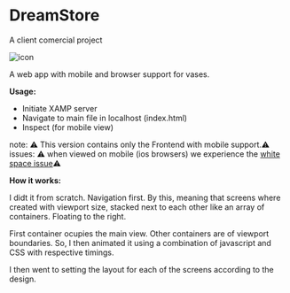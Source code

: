 # DreamStore
A client comercial project

![icon](./assets/artvasosPoster.png)


A web app with mobile and browser support for vases.

<b>Usage:</b>

- Initiate XAMP server
- Navigate to main file in localhost (index.html)
- Inspect (for mobile view)

note:   ⚠️ This version contains only the Frontend with mobile support.⚠️ </br>
issues: ⚠️ when viewed on mobile (ios browsers) we experience the [white space issue]()⚠️

<b>How it works:</b>

I didt it from scratch. Navigation first. By this, meaning that screens where created with 
viewport size, stacked next to each other like an array of containers. Floating to the right. 

First container ocupies the main view. Other containers are of viewport boundaries. So, I then
animated it using a combination of javascript and CSS with respective timings. 

I then went to setting the layout for each of the screens according to the design. 





